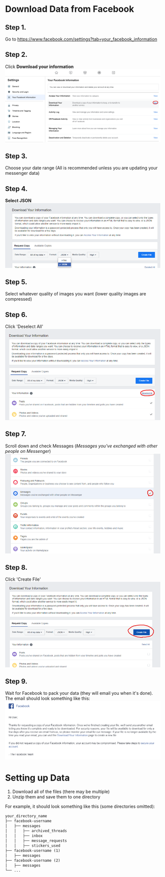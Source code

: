 # Download Data from Facebook

## Step 1.
Go to https://www.facebook.com/settings?tab=your_facebook_information

## Step 2.
Click **Download your information**
![Screenshot](https://raw.githubusercontent.com/suitangi/Messenger-Analyzer/master/docs/img/Step1.png)

## Step 3.
Choose your date range (All is recommended unless you are updating your messenger data)

## Step 4.
**Select JSON**
![Screenshot](https://raw.githubusercontent.com/suitangi/Messenger-Analyzer/master/docs/img/Step2.png)

## Step 5.
Select whatever quality of images you want (lower quality images are compressed)

## Step 6.
Click 'Deselect All'
![Screenshot](https://raw.githubusercontent.com/suitangi/Messenger-Analyzer/master/docs/img/Step3.png)

## Step 7.
Scroll down and check Messages (*Messages you've exchanged with other people on Messenger*)
![Screenshot](https://raw.githubusercontent.com/suitangi/Messenger-Analyzer/master/docs/img/Step4.png)

## Step 8.
Click 'Create File'
![Screenshot](https://raw.githubusercontent.com/suitangi/Messenger-Analyzer/master/docs/img/Step5.png)

## Step 9.
Wait for Facebook to pack your data (they will email you when it's done).
The email should look something like this:
![Screenshot](https://raw.githubusercontent.com/suitangi/Messenger-Analyzer/master/docs/img/Step6.png)


# Setting up Data
1. Download all of the files (there may be multiple)
2. Unzip them and save them to one directory

For example, it should look something like this (some directories omitted):
```
your_directory_name
├── facebook-username
│   ├── messages
│   │   ├── archived_threads
│   │   ├── inbox
│   │   ├── message_requests
│   │   ├── stickers_used
├── facebook-username (1)
│   ├── messages
├── facebook-username (2)
│   ├── messages
└── ...  
```
